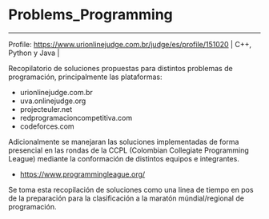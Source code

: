 # Problems_Programming #
------------------------
Profile: https://www.urionlinejudge.com.br/judge/es/profile/151020  | C++, Python y Java |

Recopilatorio de soluciones propuestas para distintos problemas de programación, principalmente las plataformas:
  - urionlinejudge.com.br
  - uva.onlinejudge.org
  - projecteuler.net
  - redprogramacioncompetitiva.com
  - codeforces.com

Adicionalmente se manejaran las soluciones implementadas de forma presencial en las rondas de la CCPL (Colombian Collegiate Programming League) mediante la conformación de distintos equipos e integrantes.
  - https://www.programmingleague.org/

Se toma esta recopilación de soluciones como una linea de tiempo en pos de la preparación para la clasificación a la maratón múndial/regional de programación.
